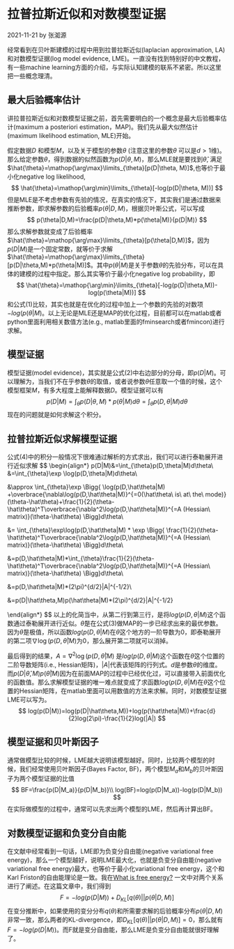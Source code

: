 # 拉普拉斯近似和对数模型证据

2021-11-21 by 张洳源

经常看到在贝叶斯建模的过程中用到拉普拉斯近似(laplacian approximation, LA)和对数模型证据(log model evidence, LME)。一直没有找到特别好的中文教程，有一些machine learning方面的介绍，与实际认知建模的联系不紧密。所以这里把一些概念理清。



## 最大后验概率估计

讲拉普拉斯近似和对数模型证据之前，首先需要明白的一个概念是最大后验概率估计(maximum a posteriori estimation，MAP)。我们先从最大似然估计(maximum likelihood estimation, MLE)开始。

假定数据$D$ 和模型$M$，以及关于模型的参数$\theta$ (注意这里的参数$\theta$ 可以是$d>1$维)。那么给定参数$\theta$，得到数据的似然函数为$p(D|\theta,M)$，那么MLE就是要找到$\hat{\theta}$, 满足$\hat{\theta}=\mathop{\arg\max}\limits_{\theta}[p(D|\theta, M)]$,也等价于最小化negative log likelihood,
$$
\hat{\theta}=\mathop{\arg\min}\limits_{\theta}[-log(p(D|\theta, M))]
$$
但是MLE是不考虑参数有先验的情况，在真实的情况下，其实我们是通过数据来推断参数，即求解参数的后验概率$p(\theta|D,M)$，根据贝叶斯公式，可以写成
$$
p(\theta|D,M)=\frac{p(D|\theta,M)*p(\theta|M)}{p(D|M)}
$$
那么求解参数就变成了后验概率$\hat{\theta}=\mathop{\arg\max}\limits_{\theta}[p(\theta|D,M)]$，因为$p(D|M)$是一个固定常数，就等价于求解$\hat{\theta}=\mathop{\arg\max}\limits_{\theta}[p(D|\theta,M)*p(\theta|M)]$。其中$p(\theta|M)$是关于参数$\theta$的先验分布，可以在具体的建模的过程中指定。那么其实等价于最小化negative log probability，即
$$
\hat{\theta}=\mathop{\arg\min}\limits_{\theta}[-log(p(D|\theta,M))-log(p(\theta|M))]
$$
和公式(1)比较，其实也就是在优化的过程中加上一个参数的先验的对数项 $-log(p(\theta|M)$。以上无论是MLE还是MAP的优化过程，目前都可以在matlab或者python里面利用相关数值方法(e.g., matlab里面的fminsearch或者fmincon)进行求解。



## 模型证据

模型证据(model evidence)，其实就是公式(2)中右边部分的分母，即$p(D|M)$。可以理解为，当我们不在乎参数$\theta$的取值，或者说参数$\theta$任意取一个值的时候，这个模型框架$M$，有多大程度上能解释数据$D$。模型证据可以有
$$
p(D|M)=\int_{\theta}p(D|\theta,M)*p(\theta|M)d\theta=\int_{\theta}p(D,\theta|M)d\theta
$$
现在的问题就是如何求解这个积分。



## 拉普拉斯近似求解模型证据

公式(4)中的积分一般情况下很难通过解析的方式求出，我们可以进行泰勒展开进行近似求解
$$
\begin{align*}
p(D|M)&=\int_{\theta}p(D,\theta|M)d\theta\\
&=\int_{\theta}\exp \log(p(D,\theta|M)d\theta\\

&\approx \int_{\theta}\exp \Bigg\{
\log(p(D,\hat\theta|M) +\overbrace{\nabla\log(p(D,\hat\theta|M)}^{=0(\hat\theta\ is\ at\ the\ mode)}(\theta-\hat\theta)+\frac{1}{2}(\theta-\hat\theta)^T\overbrace{\nabla^2\log(p(D,\hat\theta|M)}^{=A (Hessian\ matrix)}(\theta-\hat\theta) \Bigg\}d\theta\\

&= \int_{\theta}\exp\log(p(D,\hat\theta|M) * \exp \Bigg\{
\frac{1}{2}(\theta-\hat\theta)^T\overbrace{\nabla^2\log(p(D,\hat\theta|M)}^{=A (Hessian\ matrix)}(\theta-\hat\theta) \Bigg\}d\theta\\

&=p(D,\hat\theta|M)*\int_{\theta}\frac{1}{2}(\theta-\hat\theta)^T\overbrace{\nabla^2\log(p(D,\hat\theta|M)}^{=A (Hessian\ matrix)}(\theta-\hat\theta) \Bigg\}d\theta\\

&=p(D,\hat\theta|M)*(2\pi)^{d/2}|A|^{-1/2}\\

&=p(D|\hat\theta,M)p(\hat\theta|M)*(2\pi)^{d/2}|A|^{-1/2}

\end{align*}
$$
以上的化简当中，从第二行到第三行，是将$log(p(D,\theta|M)$这个函数通过泰勒展开进行近似。$\hat\theta$是在公式(3)做MAP的一步已经求出来的最优参数。因为$\hat\theta$是极值，所以函数$log(p(D,\theta|M)$在$\hat\theta$这个地方的一阶导数为0，即泰勒展开的第二项$\nabla\log(p(D,\hat\theta|M)$为0，那么展开第二项就可以消掉。

最后得到的结果，$A=\nabla^2\log(p(D,\hat\theta|M)$ 是$log(p(D,\theta|M)$这个函数在$\hat\theta$这个位置的二阶导数矩阵(i.e., Hessian矩阵)，$|A|$代表该矩阵的行列式。$d$是参数$\theta$的维度。而$p(D|\hat\theta,M)p(\hat\theta|M)$因为在前面MAP的过程中已经优化过，可以直接带入前面优化的函数值。那么求解模型证据的唯一难点就变成了求函数$log(p(D,\theta|M)$在$\hat\theta$这个位置的Hessian矩阵，在matlab里面可以用数值的方法来求解。同时，对数模型证据LME可以写为。
$$
log(p(D|M))=log(p(D|\hat\theta,M))+log(p(\hat\theta|M))+\frac{d}{2}log(2\pi)-\frac{1}{2}log(|A|)
$$

## 模型证据和贝叶斯因子

通常做模型比较的时候，LME越大说明该模型越好。同时，比较两个模型的时候，我们经常使用贝叶斯因子(Bayes Factor, BF)，两个模型$M_a$和$M_b$的贝叶斯因子为两个模型证据的比值
$$
BF=\frac{p(D|M_a)}{p(D|M_b)}\\
log(BF)=log(p(D|M_a))-log(p(D|M_b))
$$
在实际做模型的过程中，通常可以先求出两个模型的LME，然后再计算出BF。



## 对数模型证据和负变分自由能

在文献中经常看到一句话，LME即为负变分自由能(negative variational free energy)，那么一个模型越好，说明LME最大化，也就是负变分自由能(negative variational free energy)最大，也等价于最小化variational free energy，这个和Karl Friston的自由能理论是一致。我在[What is free energy?](./freeenergy.html) 一文中对两个关系进行了阐述。在这篇文章中，我们得到
$$
F=-log(p(D|M))+D_{KL}[q(\theta)||p(\theta|D,M)]
$$
在变分推断中，如果使用的变分分布$q(\theta)$和所需要求解的后验概率分布$p(\theta|D,M)$非常一致，那么两者的KL-divergence，即$D_{KL}[q(\theta)||p(\theta|D,M)]=0$，那么就有$F=-log(p(D|M))$。而F就是变分自由能，那么LME是负变分自由能就很好理解了。

